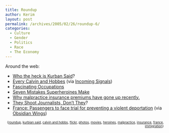 ```yaml
---
title: Roundup
author: Kerim
layout: post
permalink: /archives/2005/02/26/roundup-6/
categories:
  - Culture
  - Gender
  - Politics
  - Race
  - The Economy
---
```

Around the web:

  * <a href="http://www.lehigh.edu/~amsp/2005/02/strange-case-of-kurban-said.html" onclick="_gaq.push(['_trackEvent', 'outbound-article', 'http://www.lehigh.edu/~amsp/2005/02/strange-case-of-kurban-said.html', 'Who the heck is Kurban Said']);" >Who the heck is Kurban Said</a>?
  * <a href="http://www1.stfunoob.com/calvin_hobbes/" onclick="_gaq.push(['_trackEvent', 'outbound-article', 'http://www1.stfunoob.com/calvin_hobbes/', 'Every Calvin and Hobbes']);" >Every Calvin and Hobbes</a> (via <a href="http://www.wherethreadscomeloose.com/links.html#20050224" onclick="_gaq.push(['_trackEvent', 'outbound-article', 'http://www.wherethreadscomeloose.com/links.html#20050224', 'Incoming Signals']);" >Incoming Signals</a>)
  * <a href="http://blog.flickr.com/flickrblog/2005/02/occupations.html" onclick="_gaq.push(['_trackEvent', 'outbound-article', 'http://blog.flickr.com/flickrblog/2005/02/occupations.html', 'Fascinating Occupations']);" >Fascinating Occupations</a>
  * <a href="http://www.washingtonmonthly.com/features/2005/0503.larson2.html" onclick="_gaq.push(['_trackEvent', 'outbound-article', 'http://www.washingtonmonthly.com/features/2005/0503.larson2.html', 'Seven Mistakes Superheroines Make']);" >Seven Mistakes Superheroines Make</a>
  * <a href="http://www.washingtonmonthly.com/archives/individual/2005_02/005703.php" onclick="_gaq.push(['_trackEvent', 'outbound-article', 'http://www.washingtonmonthly.com/archives/individual/2005_02/005703.php', 'Why malpractice insurance premiums have gone up recently.']);" >Why malpractice insurance premiums have gone up recently.</a>
  * <a href="http://www.alternet.org/module/printversion/21262" onclick="_gaq.push(['_trackEvent', 'outbound-article', 'http://www.alternet.org/module/printversion/21262', 'They Shoot Journalists, Don’t They']);" >They Shoot Journalists, Don’t They</a>? 
  * <a href="http://www.statewatch.org/news/2005/feb/12france-deportation.htm" onclick="_gaq.push(['_trackEvent', 'outbound-article', 'http://www.statewatch.org/news/2005/feb/12france-deportation.htm', 'France: Passengers  to face trial for preventing a violent deportation']);" >France: Passengers to face trial for preventing a violent deportation</a> (via <a href="http://obsidianwings.blogs.com/obsidian_wings/2005/02/kafka_didnt_for.html" onclick="_gaq.push(['_trackEvent', 'outbound-article', 'http://obsidianwings.blogs.com/obsidian_wings/2005/02/kafka_didnt_for.html', 'Obsidian Wings']);" >Obsidian Wings</a>)

<div style="text-align:right;">
  <span style="font-size:x-small;">{<a href="http://technorati.com/tag/roundup" onclick="_gaq.push(['_trackEvent', 'outbound-article', 'http://technorati.com/tag/roundup', 'roundup']);"  rel="tag">roundup</a>, <a href="http://technorati.com/tag/kurbian said" onclick="_gaq.push(['_trackEvent', 'outbound-article', 'http://technorati.com/tag/kurbian said', 'kurbian said']);"  rel="tag">kurbian said</a>, <a href="http://technorati.com/tag/calvin and hobbs" onclick="_gaq.push(['_trackEvent', 'outbound-article', 'http://technorati.com/tag/calvin and hobbs', 'calvin and hobbs']);"  rel="tag">calvin and hobbs</a>, <a href="http://technorati.com/tag/flickr" onclick="_gaq.push(['_trackEvent', 'outbound-article', 'http://technorati.com/tag/flickr', 'flickr']);"  rel="tag">flickr</a>, <a href="http://technorati.com/tag/photos" onclick="_gaq.push(['_trackEvent', 'outbound-article', 'http://technorati.com/tag/photos', 'photos']);"  rel="tag">photos</a>, <a href="http://technorati.com/tag/movies" onclick="_gaq.push(['_trackEvent', 'outbound-article', 'http://technorati.com/tag/movies', 'movies']);"  rel="tag">movies</a>, <a href="http://technorati.com/tag/heroines" onclick="_gaq.push(['_trackEvent', 'outbound-article', 'http://technorati.com/tag/heroines', 'heroines']);"  rel="tag">heroines</a>, <a href="http://technorati.com/tag/malpractice" onclick="_gaq.push(['_trackEvent', 'outbound-article', 'http://technorati.com/tag/malpractice', 'malpractice']);"  rel="tag">malpractice</a>, <a href="http://technorati.com/tag/insurance" onclick="_gaq.push(['_trackEvent', 'outbound-article', 'http://technorati.com/tag/insurance', 'insurance']);"  rel="tag">insurance</a>, <a href="http://technorati.com/tag/france" onclick="_gaq.push(['_trackEvent', 'outbound-article', 'http://technorati.com/tag/france', 'france']);"  rel="tag">france</a>, <a href="http://technorati.com/tag/immigration" onclick="_gaq.push(['_trackEvent', 'outbound-article', 'http://technorati.com/tag/immigration', 'immigration']);"  rel="tag">immigration</a>}</span>


